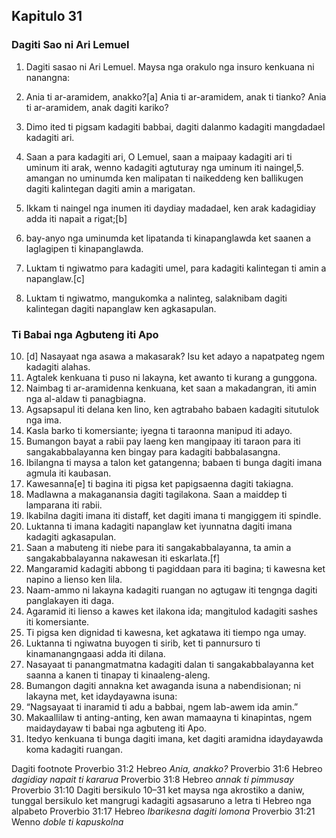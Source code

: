 Kapitulo 31
-----------

### Dagiti Sao ni Ari Lemuel

1. Dagiti sasao ni Ari Lemuel. Maysa nga orakulo nga insuro kenkuana ni nanangna:

2. Ania ti ar-aramidem, anakko?[a] Ania ti ar-aramidem, anak ti tianko?
   Ania ti ar-aramidem, anak dagiti kariko?
3. Dimo ited ti pigsam kadagiti babbai, dagiti dalanmo kadagiti mangdadael kadagiti ari.
4. Saan a para kadagiti ari, O Lemuel, saan a maipaay kadagiti ari ti uminum iti arak, wenno kadagiti agtuturay nga uminum iti naingel,5. amangan no uminumda ken malipatan ti naikeddeng
   ken ballikugen dagiti kalintegan dagiti amin a marigatan.
6. Ikkam ti naingel nga inumen iti daydiay madadael, ken arak kadagidiay adda iti napait a rigat;[b]
7. bay-anyo nga uminumda ket lipatanda ti kinapanglawda
   ket saanen a laglagipen ti kinapanglawda.
8. Luktam ti ngiwatmo para kadagiti umel, para kadagiti kalintegan ti amin a napanglaw.[c]
9. Luktam ti ngiwatmo, mangukomka a nalinteg, salaknibam dagiti kalintegan dagiti napanglaw ken agkasapulan.

### Ti Babai nga Agbuteng iti Apo

10. [d] Nasayaat nga asawa a makasarak?
    Isu ket adayo a napatpateg ngem kadagiti alahas.
11. Agtalek kenkuana ti puso ni lakayna, ket awanto ti kurang a gunggona.
12. Naimbag ti ar-aramidenna kenkuana, ket saan a makadangran, iti amin nga al-aldaw ti panagbiagna.
13. Agsapsapul iti delana ken lino, ken agtrabaho babaen kadagiti situtulok nga ima.
14. Kasla barko ti komersiante;
    iyegna ti taraonna manipud iti adayo.
15. Bumangon bayat a rabii pay laeng     ken mangipaay iti taraon para iti sangakabbalayanna
    ken bingay para kadagiti babbalasangna.
16. Ibilangna ti maysa a talon ket gatangenna;
    babaen ti bunga dagiti imana agmula iti kaubasan.
17. Kawesanna[e] ti bagina iti pigsa
    ket papigsaenna dagiti takiagna.
18. Madlawna a makaganansia dagiti tagilakona.
    Saan a maiddep ti lamparana iti rabii.
19. Ikabilna dagiti imana iti distaff, ket dagiti imana ti mangiggem iti spindle.
20. Luktanna ti imana kadagiti napanglaw
    ket iyunnatna dagiti imana kadagiti agkasapulan.
21. Saan a mabuteng iti niebe para iti sangakabbalayanna, ta amin a sangakabbalayanna nakawesan iti eskarlata.[f]
22. Mangaramid kadagiti abbong ti pagiddaan para iti bagina;
    ti kawesna ket napino a lienso ken lila.
23. Naam-ammo ni lakayna kadagiti ruangan
    no agtugaw iti tengnga dagiti panglakayen iti daga.
24. Agaramid iti lienso a kawes ket ilakona ida;
    mangitulod kadagiti sashes iti komersiante.
25. Ti pigsa ken dignidad ti kawesna, ket agkatawa iti tiempo nga umay.
26. Luktanna ti ngiwatna buyogen ti sirib, ket ti pannursuro ti kinamanangngaasi adda iti dilana.
27. Nasayaat ti panangmatmatna kadagiti dalan ti sangakabbalayanna
    ket saanna a kanen ti tinapay ti kinaaleng-aleng.
28. Bumangon dagiti annakna ket awaganda isuna a nabendisionan;
    ni lakayna met, ket idaydayawna isuna:
29. “Nagsayaat ti inaramid ti adu a babbai, ngem lab-awem ida amin.”
30. Makaallilaw ti anting-anting, ken awan mamaayna ti kinapintas, ngem maidaydayaw ti babai nga agbuteng iti Apo.
31. Itedyo kenkuana ti bunga dagiti imana, ket dagiti aramidna idaydayawda koma kadagiti ruangan.

Dagiti footnote
Proverbio 31:2 Hebreo *Ania, anakko?*
Proverbio 31:6 Hebreo *dagidiay napait ti kararua*
Proverbio 31:8 Hebreo *annak ti pimmusay*
Proverbio 31:10 Dagiti bersikulo 10–31 ket maysa nga akrostiko a daniw, tunggal bersikulo ket mangrugi kadagiti agsasaruno a letra ti Hebreo nga alpabeto
Proverbio 31:17 Hebreo *Ibarikesna dagiti lomona*
Proverbio 31:21 Wenno *doble ti kapuskolna*
